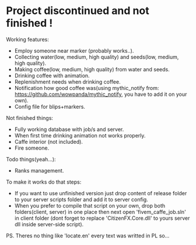# Project discontinued and not finished !

Working features:
- Employ someone near marker (probably works..).
- Collecting water(low, medium, high quality) and seeds(low, medium, high quality).
- Making coffee(low, medium, high quality) from water and seeds.
- Drinking coffee with animation.
- Replenishment needs when drinking coffee.
- Notification how good coffee was(using mythic_notify from: https://github.com/wowpanda/mythic_notify, you have to add it on your own).
- Config file for blips+markers.

Not finished things:
- Fully working database with job/s and server.
- When first time drinking animation not works properly.
- Caffe interior (not included).
- Fire someone.

Todo things(yeah...):
- Ranks management.

To make it works do that steps:
- If you want to use unfinished version just drop content of release folder to your server scripts folder and add it to server config.
- When you prefer to compile that script on your own, drop both folders(client, server) in one place then next open 'fivem_caffe_job.sln' in client folder (dont forget to replace 'CitizenFX.Core.dll' to yours server dll inside server-side script).

PS. Theres no thing like 'locate.en' every text was writted in PL so...
